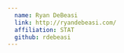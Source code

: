 ```yaml
---
  name: Ryan DeBeasi
  link: http://ryandebeasi.com/
  affiliation: STAT
  github: rdebeasi
---
```

